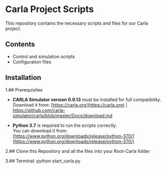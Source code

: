 # Carla Project Scripts

This repository contains the necessary scripts and files for our Carla project.

## Contents
- Control and simulation scripts
- Configuration files

## Installation

1.## Prerequisites

- **CARLA Simulator version 0.9.13** must be installed for full compatibility.  
  Download it from: [https://carla.org](https://carla.org) | https://github.com/carla-simulator/carla/blob/master/Docs/download.md

- **Python 3.7** is required to run the scripts correctly.  
  You can download it from: [https://www.python.org/downloads/release/python-370/](https://www.python.org/downloads/release/python-370/)

2.## Clone this Repository and all the files into your Root-Carla folder

3.## Terminal: python start_carla.py
